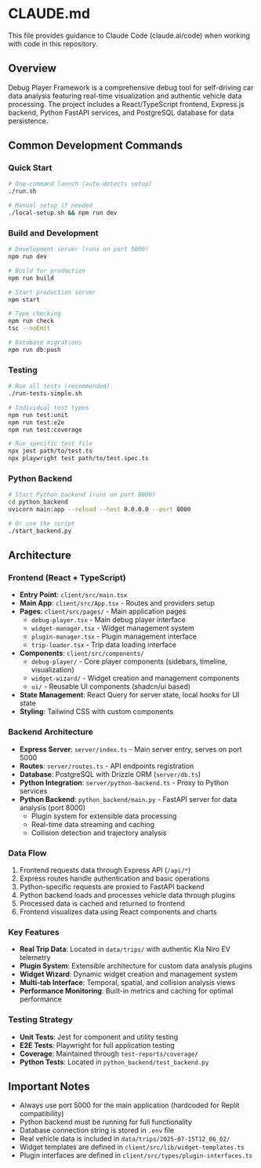 # CLAUDE.md

This file provides guidance to Claude Code (claude.ai/code) when working with code in this repository.

## Overview

Debug Player Framework is a comprehensive debug tool for self-driving car data analysis featuring real-time visualization and authentic vehicle data processing. The project includes a React/TypeScript frontend, Express.js backend, Python FastAPI services, and PostgreSQL database for data persistence.

## Common Development Commands

### Quick Start
```bash
# One-command launch (auto-detects setup)
./run.sh

# Manual setup if needed
./local-setup.sh && npm run dev
```

### Build and Development
```bash
# Development server (runs on port 5000)
npm run dev

# Build for production
npm run build

# Start production server
npm start

# Type checking
npm run check
tsc --noEmit

# Database migrations
npm run db:push
```

### Testing
```bash
# Run all tests (recommended)
./run-tests-simple.sh

# Individual test types
npm run test:unit
npm run test:e2e
npm run test:coverage

# Run specific test file
npx jest path/to/test.ts
npx playwright test path/to/test.spec.ts
```

### Python Backend
```bash
# Start Python backend (runs on port 8000)
cd python_backend
uvicorn main:app --reload --host 0.0.0.0 --port 8000

# Or use the script
./start_backend.py
```

## Architecture

### Frontend (React + TypeScript)
- **Entry Point**: `client/src/main.tsx`
- **Main App**: `client/src/App.tsx` - Routes and providers setup
- **Pages**: `client/src/pages/` - Main application pages
  - `debug-player.tsx` - Main debug player interface
  - `widget-manager.tsx` - Widget management system
  - `plugin-manager.tsx` - Plugin management interface
  - `trip-loader.tsx` - Trip data loading interface
- **Components**: `client/src/components/`
  - `debug-player/` - Core player components (sidebars, timeline, visualization)
  - `widget-wizard/` - Widget creation and management components
  - `ui/` - Reusable UI components (shadcn/ui based)
- **State Management**: React Query for server state, local hooks for UI state
- **Styling**: Tailwind CSS with custom components

### Backend Architecture
- **Express Server**: `server/index.ts` - Main server entry, serves on port 5000
- **Routes**: `server/routes.ts` - API endpoints registration
- **Database**: PostgreSQL with Drizzle ORM (`server/db.ts`)
- **Python Integration**: `server/python-backend.ts` - Proxy to Python services
- **Python Backend**: `python_backend/main.py` - FastAPI server for data analysis (port 8000)
  - Plugin system for extensible data processing
  - Real-time data streaming and caching
  - Collision detection and trajectory analysis

### Data Flow
1. Frontend requests data through Express API (`/api/*`)
2. Express routes handle authentication and basic operations
3. Python-specific requests are proxied to FastAPI backend
4. Python backend loads and processes vehicle data through plugins
5. Processed data is cached and returned to frontend
6. Frontend visualizes data using React components and charts

### Key Features
- **Real Trip Data**: Located in `data/trips/` with authentic Kia Niro EV telemetry
- **Plugin System**: Extensible architecture for custom data analysis plugins
- **Widget Wizard**: Dynamic widget creation and management system
- **Multi-tab Interface**: Temporal, spatial, and collision analysis views
- **Performance Monitoring**: Built-in metrics and caching for optimal performance

### Testing Strategy
- **Unit Tests**: Jest for component and utility testing
- **E2E Tests**: Playwright for full application testing
- **Coverage**: Maintained through `test-reports/coverage/`
- **Python Tests**: Located in `python_backend/test_backend.py`

## Important Notes

- Always use port 5000 for the main application (hardcoded for Replit compatibility)
- Python backend must be running for full functionality
- Database connection string is stored in `.env` file
- Real vehicle data is included in `data/trips/2025-07-15T12_06_02/`
- Widget templates are defined in `client/src/lib/widget-templates.ts`
- Plugin interfaces are defined in `client/src/types/plugin-interfaces.ts`
